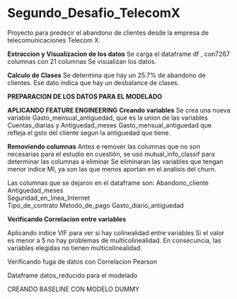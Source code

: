 # Segundo_Desafio_TelecomX
Proyecto para predecir el abandono de clientes desde la empresa de telecomunicaciones Telecom X.

**Extraccion y Visualizacion de los datos**
Se carga el dataframe df , con7267 columnas  con 21 columnas
Se visualizan los datos.

**Calculo de Clases**
Se determina que hay un 25.7% de abandono de clientes. Ese dato indica que hay un desbalance de clases.

**PREPARACION DE LOS DATOS PARA EL MODELADO**

**APLICANDO FEATURE ENGINEERING**
**Creando variables**
 Se crea una nueva variable Gasto_mensual_antiguedad, que es la union de las variables Cuentas_diarias y Antiguedad_meses
Gasto_mensual_antiguedad que refleja el gsto del cliente segun la antiguedad que tiene.

**Removiendo columnas**
Antes e remover las columnas que no son necesarias para el estudio en cuestión, se usó mutual_info_classif  para determinar las columnas a eliminar
Se eliminaran las variables que tengan menor indice MI, ya son las que menos aportan en el analisis del churn.

Las columnas que se dejaron en el dataframe son:
	Abandono_cliente	
 Antiguedad_meses	
 Seguridad_en_línea_Internet	
 Tipo_de_contrato
 Metodo_de_pago	
 Gasto_diario_antiguedad

**Verificando Correlacion entre variables**

Aplicando indice VIF para ver si hay colinealidad entre variables
Si el valor es menor a 5 no hay problemas de multicolinealidad. En consecuncia, las variables elegidas no tienen multicolinealidad.

Verificando fuga de datos con Correlacion Pearson

Dataframe datos_reducido para el modelado

CREANDO BASELINE CON MODELO DUMMY





